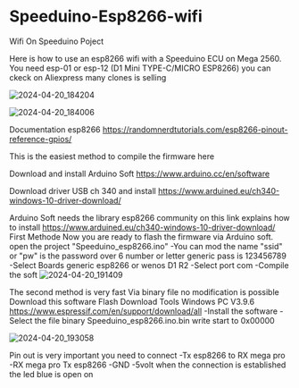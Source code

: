 # Speeduino-Esp8266-wifi
Wifi On Speeduino Poject

Here is how to use an esp8266 wifi with a Speeduino ECU on Mega 2560.
You need esp-01 or esp-12 (D1 Mini TYPE-C/MICRO ESP8266) you can ckeck on Aliexpress many clones is selling

![2024-04-20_184204](https://github.com/rikivolks/Speeduino-Esp8266-wifi/assets/65349824/440f38aa-82b9-431b-adda-a7cc072893bf)

![2024-04-20_184006](https://github.com/rikivolks/Speeduino-Esp8266-wifi/assets/65349824/7900dfe9-0e1e-4d2c-8b1d-818b82042be6)

Documentation esp8266 https://randomnerdtutorials.com/esp8266-pinout-reference-gpios/

This is the easiest method to compile the firmware here
 
 Download and install Arduino Soft https://www.arduino.cc/en/software
 
 Download driver USB ch 340 and install https://www.arduined.eu/ch340-windows-10-driver-download/

Arduino Soft needs the library esp8266 community on this link explains how to install https://www.arduined.eu/ch340-windows-10-driver-download/
First Methode
Now you are ready to flash the firmware via Arduino soft.
open the project "Speeduino_esp8266.ino"
-You can mod the name "ssid" or "pw" is the password over 6 number or letter generic pass is 123456789
-Select Boards generic esp8266 or wenos D1 R2
-Select port com
-Compile the soft
![2024-04-20_191409](https://github.com/rikivolks/Speeduino-Esp8266-wifi/assets/65349824/2b320a75-25bd-46b3-9357-9a7b63cb67a3)

The second method is very fast 
Via binary file no modification is possible
Download this software Flash Download Tools Windows PC	V3.9.6
https://www.espressif.com/en/support/download/all
-Install the software 
-Select the file binary Speeduino_esp8266.ino.bin write start to 0x00000

![2024-04-20_193058](https://github.com/rikivolks/Speeduino-Esp8266-wifi/assets/65349824/3a611e79-ef86-4bc5-9ff7-3c786c9506db)

Pin out is very important you need to connect 
-Tx esp8266 to RX mega pro
-RX mega pro Tx esp8266
-GND
-5volt
when the connection is established  the led blue is open on 


 


